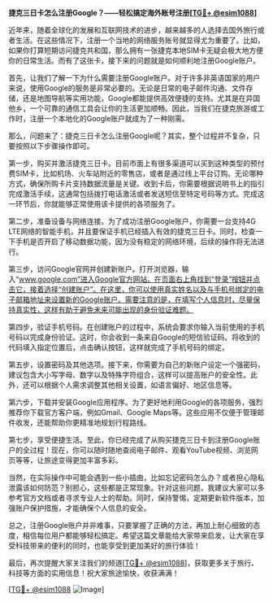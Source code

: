 **捷克三日卡怎么注册Google？——轻松搞定海外账号注册[[TG💪+ @esim1088](https://t.me/s/esim1088)]**

近年来，随着全球化的发展和互联网技术的进步，越来越多的人选择去国外旅行或者生活。在这些情况下，注册一个当地的网络服务账号就显得尤为重要了。比如，如果你打算短期访问捷克共和国，那么拥有一张捷克本地SIM卡无疑会极大地方便你的日常生活。而有了这张卡，接下来的问题就是如何顺利地注册Google账户。

首先，让我们了解一下为什么需要注册Google账户。对于许多非英语国家的用户来说，使用Google的服务是非常必要的。无论是日常的电子邮件沟通、文件存储，还是地图导航等实用功能，Google都能提供高效便捷的支持。尤其是在异国他乡，一个可靠的通信工具会让你的生活更加顺畅。因此，当我们在捷克旅游或工作时，注册一个本地化的Google账户就成为了一种刚需。

那么，问题来了：捷克三日卡怎么注册Google呢？其实，整个过程并不复杂，只要按照以下步骤操作即可。

第一步，购买并激活捷克三日卡。目前市面上有很多渠道可以买到这种类型的预付费SIM卡，比如机场、火车站附近的零售店，或者是通过线上平台订购。无论哪种方式，确保所购卡片支持数据流量是关键。收到卡后，你需要根据说明书上的指引完成激活手续，这通常包括拨打电话激活或者发送短信至特定号码等方式。完成这一环节后，你就能够正常使用该卡提供的各项服务了。

第二步，准备设备与网络连接。为了成功注册Google账户，你需要一台支持4G LTE网络的智能手机，并且要保证手机已经插入有效的捷克三日卡。同时，检查一下手机是否开启了移动数据功能，因为没有稳定的网络环境，后续的操作将无法进行。

第三步，访问Google官网并创建新账户。打开浏览器，输入“www.google.com”进入Google官方网站。在页面右上角找到“登录”按钮并点击它，接着选择“创建账户”。在这里，你可以使用真实姓名以及与手机号绑定的电子邮箱地址来设置新的Google账户。需要注意的是，在填写个人信息时，尽量保持真实性，这样有助于避免未来可能出现的身份验证难题。

第四步，验证手机号码。在创建账户的过程中，系统会要求你输入当前使用的手机号码以完成身份验证。这时，你会收到一条来自Google的短信验证码。将收到的代码填入指定位置后，点击确认按钮，这样就完成了手机号码的绑定。

第五步，设置密码及其他选项。接下来，你需要为自己的新账户设定一个强密码，建议包含大小写字母、数字以及特殊字符组合，这样可以提高账户的安全性。此外，还可以根据个人需求调整其他相关设置，如语言偏好、地区信息等。

第六步，下载并安装Google应用程序。为了更好地利用Google的各项服务，强烈推荐你下载官方客户端，例如Gmail、Google Maps等。这些应用不仅便于管理邮件收发，还能帮助你更精准地规划行程路线。

第七步，享受便捷生活。至此，你已经完成了从购买捷克三日卡到注册Google账户的全过程！现在，你可以随时随地查阅电子邮件、观看YouTube视频、浏览网页等等，让旅途变得更加丰富多彩。

当然，在实际操作中可能会遇到一些小插曲，比如忘记密码怎么办？或者担心隐私泄露该如何防范？别担心，这些都是正常现象。针对这些问题，我建议大家可以多参考官方文档或者寻求专业人士的帮助。同时，保持警惕，定期更新软件版本，加强账户保护措施，才能确保个人信息的安全。

总之，注册Google账户并非难事，只要掌握了正确的方法，再加上耐心细致的态度，相信每位用户都能够轻松搞定。希望这篇文章能给大家带来启发，让大家在享受科技带来的便利的同时，也能享受到更加美好的旅行体验！

最后，再次提醒大家关注我们的频道[[TG💪+ @esim1088](https://t.me/s/esim1088)]，获取更多关于旅行、科技等方面的实用信息！祝大家旅途愉快，收获满满！

[[TG💪+ @esim1088](https://t.me/s/esim1088) ![Image](https://i.postimg.cc/4NQfJmqS/Snipaste-2025-05-13-00-14-12.png)]